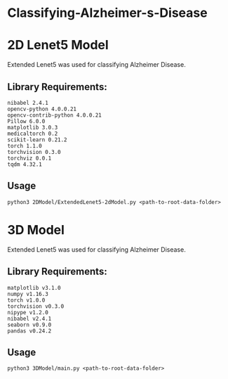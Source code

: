 # Classifying-Alzheimer-s-Disease
# 2D Lenet5 Model

Extended Lenet5 was used for classifying Alzheimer Disease.

## Library Requirements:


```
nibabel 2.4.1 
opencv-python 4.0.0.21 
opencv-contrib-python 4.0.0.21 
Pillow 6.0.0 
matplotlib 3.0.3
medicaltorch 0.2 
scikit-learn 0.21.2 
torch 1.1.0 
torchvision 0.3.0 
torchviz 0.0.1 
tqdm 4.32.1
```


## Usage

```
python3 2DModel/ExtendedLenet5-2dModel.py <path-to-root-data-folder>

```

# 3D Model

Extended Lenet5 was used for classifying Alzheimer Disease.

## Library Requirements:


```
matplotlib v3.1.0
numpy v1.16.3
torch v1.0.0
torchvision v0.3.0
nipype v1.2.0
nibabel v2.4.1
seaborn v0.9.0
pandas v0.24.2
```


## Usage

```
python3 3DModel/main.py <path-to-root-data-folder>

```

